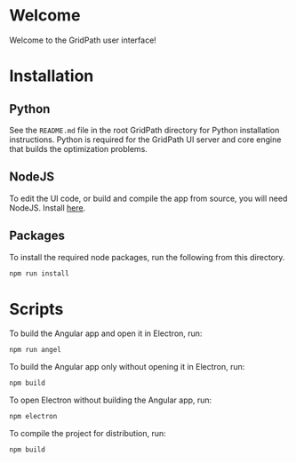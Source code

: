 # Welcome

Welcome to the GridPath user interface!

# Installation

## Python
See the `README.md` file in the root GridPath directory for Python 
installation instructions. Python is required for the GridPath UI server and
 core engine that builds the optimization problems.

## NodeJS
To edit the UI code, or build and compile the app from source, you will
need NodeJS. Install [here](https://nodejs.org/en/).

## Packages
To install the required node packages, run the following from this directory.

```bash
npm run install
``` 

# Scripts
To build the Angular app and open it in Electron, run:
```bash
npm run angel
```

To build the Angular app only without opening it in Electron, run:
```bash
npm build 
```

To open Electron without building the Angular app, run:
```bash
npm electron
```

To compile the project for distribution, run:
```bash
npm build
```
